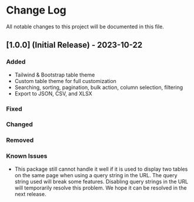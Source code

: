 # Change Log

All notable changes to this project will be documented in this file.

## [1.0.0] (Initial Release) - 2023-10-22

### Added

- Tailwind & Bootstrap table theme
- Custom table theme for full customization
- Searching, sorting, pagination, bulk action, column selection, filtering
- Export to JSON, CSV, and XLSX

### Fixed

### Changed

### Removed

### Known Issues

- This package still cannot handle it well if it is used to display two tables on the same page when using a query string in the URL. The query string used will break some features. Disabling query strings in the URL will temporarily resolve this problem. We hope it can be resolved in the next release.
